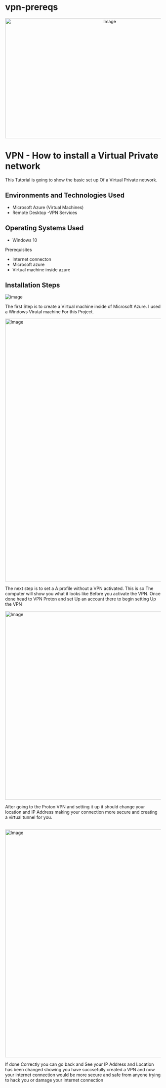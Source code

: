# vpn-prereqs
<p align="center">
<img width="661" height="389" alt="Image" src="https://github.com/user-attachments/assets/b6a3cda9-b755-4a86-b5d8-48aa6f91f023" />
</p> 


<h1>VPN - How to install a Virtual Private network</h1>
This Tutorial is going to show the basic set up Of a Virtual Private network.<br />


<h2>Environments and Technologies Used</h2>

- Microsoft Azure (Virtual Machines)
- Remote Desktop
-VPN Services

<h2>Operating Systems Used </h2>

- Windows 10</b> 

Prerequisites

- Internet connecton
- Microsoft azure
- Virtual machine inside azure



<h2>Installation Steps</h2>

<p>

![image](https://github.com/user-attachments/assets/ccd6917d-0ea5-44e8-8766-96f2f87b438b)



</p>
The first Step is to create a Virtual machine inside of Microsoft Azure. I used a Windows Virutal machine For this Project.
<p>



<p>
<img width="667" height="851" alt="Image" src="https://github.com/user-attachments/assets/578e28b0-75ea-40b0-8b9a-c9b3bb9d119a" />

The next step is to set a A profile without a VPN activated. This is so The computer will show you what it looks like Before you activate the VPN. Once done head to VPN Proton and set Up an account there to begin setting Up the VPN



<p>
<img width="634" height="611" alt="Image" src="https://github.com/user-attachments/assets/7ec2b377-a296-455b-a92d-1872e45f81c3" />

</p> After going to the Proton VPN and setting it up it should change your location and IP Address making your connection more secure and creating a virtual tunnel for you. 

</p>
<br />  <img width="668" height="738" alt="Image" src="https://github.com/user-attachments/assets/bd0a8fc7-0778-47d4-bdcb-d21add63ca3a" />

If done Correctly you can go back and See your IP Address and Location has been changed showing you have succsefully created a VPN and now your internet connection would be more secure and safe from anyone trying to hack you or damage your internet connection

